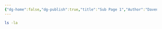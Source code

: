 ```yaml
---
{"dg-home":false,"dg-publish":true,"title":"Sub Page 1","Author":"Daven Earl Bellen","tags":["notes"],"permalink":"/public-notes/sub-page-1/","dgPassFrontmatter":true,"created":"2025-05-05T20:27:38.807+08:00","updated":"2025-05-05T20:21:23.785+08:00"}
---
```


```bash
ls -la
```
